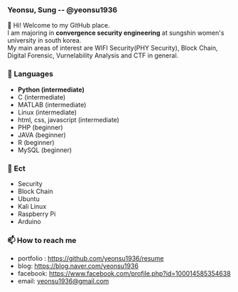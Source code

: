 ### Yeonsu, Sung -- @yeonsu1936

👋 Hi! Welcome to my GitHub place.<br/>
I am majoring in **convergence security engineering** at sungshin women's university in south korea.<br/>
My main areas of interest are WIFI Security(PHY Security), Block Chain, Digital Forensic, Vurnelability Analysis and CTF in general.

### 🔭 Languages 
- **Python (intermediate)**
- C (intermediate)
- MATLAB (intermediate)
- Linux (intermediate)
- html, css, javascript (intermediate)
- PHP (beginner)
- JAVA (beginner)
- R  (beginner)
- MySQL (beginner)

### 👯 Ect
- Security
- Block Chain
- Ubuntu
- Kali Linux
- Raspberry Pi
- Arduino

### 📫 How to reach me
- portfolio : https://github.com/yeonsu1936/resume
- blog: https://blog.naver.com/yeonsu1936
- facebook: https://www.facebook.com/profile.php?id=100014585354638
- email: yeonsu1936@gmail.com
